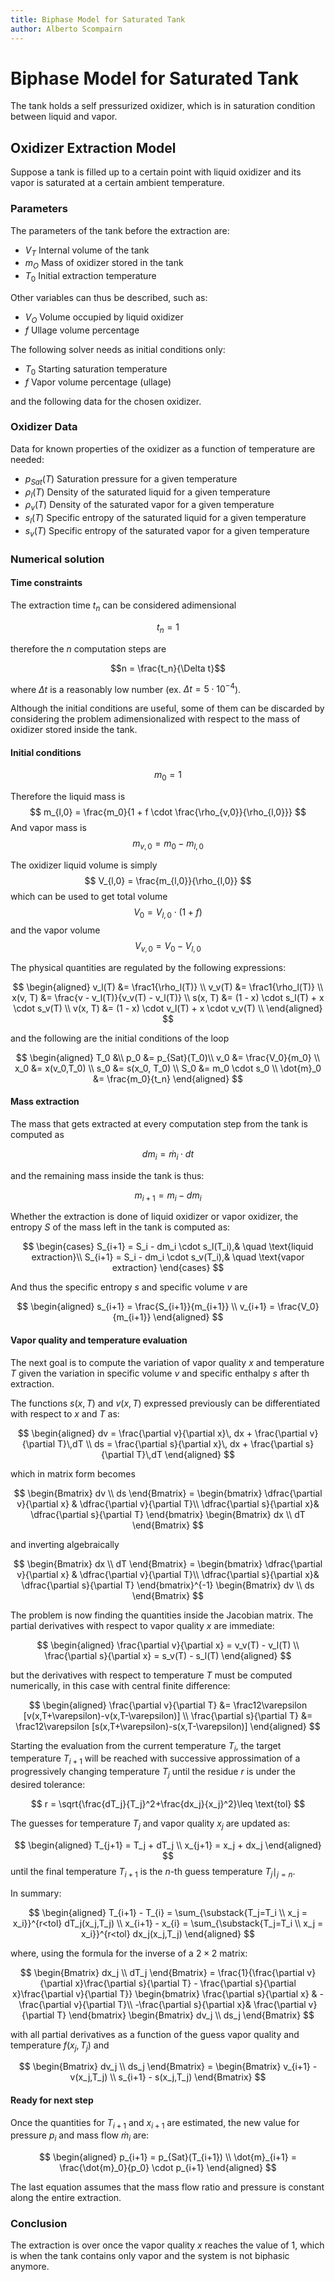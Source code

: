 ```yaml
---
title: Biphase Model for Saturated Tank
author: Alberto Scompairn
---
```


# Biphase Model for Saturated Tank

The tank holds a self pressurized oxidizer, which is in saturation condition between liquid and vapor.

## Oxidizer Extraction Model

Suppose a tank is filled up to a certain point with liquid oxidizer and its vapor is saturated at a certain ambient temperature.

### Parameters

The parameters of the tank before the extraction are:

- $V_T$ Internal volume of the tank
- $m_O$ Mass of oxidizer stored in the tank
- $T_0$ Initial extraction temperature

Other variables can thus be described, such as:

- $V_O$ Volume occupied by liquid oxidizer
- $f$ Ullage volume percentage

The following solver needs as initial conditions only:

- $T_0$ Starting saturation temperature
- $f$ Vapor volume percentage (ullage)

and the following data for the chosen oxidizer.

### Oxidizer Data

Data for known properties of the oxidizer as a function of temperature are needed:

- $p_{Sat}(T)$ Saturation pressure for a given temperature
- $\rho_l(T)$ Density of the saturated liquid for a given temperature
- $\rho_v(T)$ Density of the saturated vapor for a given temperature
- $s_l(T)$ Specific entropy of the saturated liquid for a given temperature
- $s_v(T)$ Specific entropy of the saturated vapor for a given temperature

### Numerical solution

#### Time constraints

The extraction time $t_n$ can be considered adimensional

$$ t_n = 1$$

therefore the $n$ computation steps are

$$n = \frac{t_n}{\Delta t}$$

where $\Delta t$ is a reasonably low number (ex. $\Delta t = 5\cdot10^{-4}$).

Although the initial conditions are useful, some of them can be discarded by considering the problem adimensionalized with respect to the mass of oxidizer stored inside the tank.

#### Initial conditions

$$ m_0 = 1 $$

Therefore the liquid mass is
$$ m_{l,0} = \frac{m_0}{1 + f \cdot \frac{\rho_{v,0}}{\rho_{l,0}}} $$
And vapor mass is
$$ m_{v,0} = m_0 - m_{l,0}$$

The oxidizer liquid volume is simply
$$ V_{l,0} = \frac{m_{l,0}}{\rho_{l,0}} $$
which can be used to get total volume
$$ V_0 = V_{l,0} \cdot (1+f) $$
and the vapor volume
$$ V_{v,0} = V_0 - V_{l,0} $$

The physical quantities are regulated by the following expressions:

$$
\begin{aligned}
v_l(T) &= \frac1{\rho_l(T)} \\
v_v(T) &= \frac1{\rho_l(T)} \\
x(v, T) &= \frac{v - v_l(T)}{v_v(T) - v_l(T)} \\
s(x, T) &= (1 - x) \cdot s_l(T) + x \cdot s_v(T) \\
v(x, T) &= (1 - x) \cdot v_l(T) + x \cdot v_v(T) \\
\end{aligned}
$$

and the following are the initial conditions of the loop

$$
\begin{aligned}
T_0 &\\
p_0 &= p_{Sat}(T_0)\\
v_0 &= \frac{V_0}{m_0} \\
x_0 &= x(v_0,T_0) \\
s_0 &= s(x_0, T_0) \\
S_0 &= m_0 \cdot s_0 \\
\dot{m}_0 &= \frac{m_0}{t_n}
\end{aligned}
$$

#### Mass extraction

The mass that gets extracted at every computation step from the tank is computed as

$$
dm_i = \dot{m}_i \cdot dt
$$

and the remaining mass inside the tank is thus:

$$
m_{i+1} = m_i - dm_i
$$

Whether the extraction is done of liquid oxidizer or vapor oxidizer, the entropy $S$ of the mass left in the tank is computed as:

$$
\begin{cases}
S_{i+1} = S_i - dm_i \cdot s_l(T_i),& \quad \text{liquid extraction}\\
S_{i+1} = S_i - dm_i \cdot s_v(T_i),& \quad \text{vapor extraction}
\end{cases}
$$

And thus the specific entropy $s$ and specific volume $v$ are

$$
\begin{aligned}
s_{i+1} = \frac{S_{i+1}}{m_{i+1}} \\
v_{i+1} = \frac{V_0}{m_{i+1}}
\end{aligned}
$$

#### Vapor quality and temperature evaluation

The next goal is to compute the variation of vapor quality $x$ and temperature $T$ given the variation in specific volume $v$ and specific enthalpy $s$ after th extraction.

The functions $s(x,T)$ and $v(x,T)$ expressed previously can be differentiated with respect to $x$ and $T$ as:

$$
\begin{aligned}
dv = \frac{\partial v}{\partial x}\, dx + \frac{\partial v}{\partial T}\,dT \\
ds = \frac{\partial s}{\partial x}\, dx + \frac{\partial s}{\partial T}\,dT
\end{aligned}
$$

which in matrix form becomes

$$
\begin{Bmatrix}
    dv \\
    ds
\end{Bmatrix} =
\begin{bmatrix}
    \dfrac{\partial v}{\partial x} &
    \dfrac{\partial v}{\partial T}\\
    \dfrac{\partial s}{\partial x}&
    \dfrac{\partial s}{\partial T}
\end{bmatrix}
\begin{Bmatrix}
    dx \\
    dT
\end{Bmatrix}
$$

and inverting algebraically

$$
\begin{Bmatrix}
    dx \\
    dT
\end{Bmatrix} =
\begin{bmatrix}
    \dfrac{\partial v}{\partial x} &
    \dfrac{\partial v}{\partial T}\\
    \dfrac{\partial s}{\partial x}&
    \dfrac{\partial s}{\partial T}
\end{bmatrix}^{-1}
\begin{Bmatrix}
    dv \\
    ds
\end{Bmatrix}
$$

The problem is now finding the quantities inside the Jacobian matrix. The partial derivatives with respect to vapor quality $x$ are immediate:

$$
\begin{aligned}
\frac{\partial v}{\partial x} = v_v(T) - v_l(T) \\
\frac{\partial s}{\partial x} = s_v(T) - s_l(T)
\end{aligned}
$$

but the derivatives with respect to temperature $T$ must be computed numerically, in this case with central finite difference:

$$
\begin{aligned}
\frac{\partial v}{\partial T}
&= \frac12\varepsilon [v(x,T+\varepsilon)-v(x,T-\varepsilon)] \\
\frac{\partial s}{\partial T}
&= \frac12\varepsilon [s(x,T+\varepsilon)-s(x,T-\varepsilon)]
\end{aligned}
$$

Starting the evaluation from the current temperature $T_i$, the target temperature $T_{i+1}$ will be reached with successive approssimation of a progressively changing temperature $T_j$ until the residue $r$ is under the desired tolerance:

$$
r = \sqrt{\frac{dT_j}{T_j}^2+\frac{dx_j}{x_j}^2}\leq \text{tol}
$$

The guesses for temperature $T_j$ and vapor quality $x_j$ are updated as:

$$
\begin{aligned}
T_{j+1} = T_j + dT_j \\
x_{j+1} = x_j + dx_j
\end{aligned}
$$
until the final temperature $T_{i+1}$ is the $n$-th guess temperature $T_j\mid_{j=n}$.

In summary:

$$
\begin{aligned}
T_{i+1} - T_{i} = \sum_{\substack{T_j=T_i \\ x_j = x_i}}^{r<tol} dT_j(x_j,T_j) \\
x_{i+1} - x_{i} = \sum_{\substack{T_j=T_i \\ x_j = x_i}}^{r<tol} dx_j(x_j,T_j)
\end{aligned}
$$

where, using the formula for the inverse of a $2 \times 2$ matrix:

$$
\begin{Bmatrix}
    dx_j \\
    dT_j
\end{Bmatrix} =
\frac{1}{\frac{\partial v}{\partial x}\frac{\partial s}{\partial T} - \frac{\partial s}{\partial x}\frac{\partial v}{\partial T}}
\begin{bmatrix}
    \frac{\partial s}{\partial x} &
    -\frac{\partial v}{\partial T}\\
    -\frac{\partial s}{\partial x}&
    \frac{\partial v}{\partial T}
\end{bmatrix}
\begin{Bmatrix}
    dv_j \\
    ds_j
\end{Bmatrix}
$$

with all partial derivatives as a function of the guess vapor quality and temperature $f(x_j,T_j)$
and

$$
\begin{Bmatrix}
    dv_j \\
    ds_j
\end{Bmatrix} =
\begin{Bmatrix}
    v_{i+1} - v(x_j,T_j) \\
    s_{i+1} - s(x_j,T_j)
\end{Bmatrix}
$$

#### Ready for next step

Once the quantities for $T_{i+1}$ and $x_{i+1}$ are estimated, the new value for pressure $p_i$ and mass flow $\dot{m}_i$ are:

$$
\begin{aligned}
p_{i+1} = p_{Sat}(T_{i+1}) \\
\dot{m}_{i+1} = \frac{\dot{m}_0}{p_0} \cdot p_{i+1}
\end{aligned}
$$

The last equation assumes that the mass flow ratio and pressure is constant along the entire extraction.

### Conclusion

The extraction is over once the vapor quality $x$ reaches the value of $1$, which is when the tank contains only vapor and the system is not biphasic anymore.

